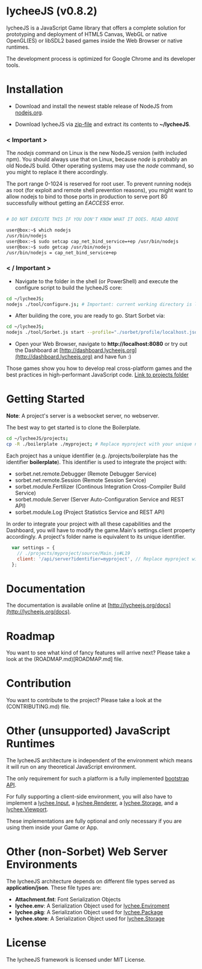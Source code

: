 
# lycheeJS (v0.8.2)

lycheeJS is a JavaScript Game library that offers a
complete solution for prototyping and deployment
of HTML5 Canvas, WebGL or native OpenGL(ES) or libSDL2
based games inside the Web Browser or native runtimes.

The development process is optimized for Google Chrome
and its developer tools.


# Installation

- Download and install the newest stable release of NodeJS from [nodejs.org](http://nodejs.org).

- Download lycheeJS via [zip-file](https://github.com/LazerUnicorns/lycheeJS/archive/master.zip)
and extract its contents to **~/lycheeJS**.

### < Important >

The *nodejs* command on Linux is the new NodeJS version (with included npm).
You should always use that on Linux, because *node* is probably an old NodeJS build.
Other operating systems may use the *node* command, so you might to replace it there accordingly.

The port range 0-1024 is reserved for root user. To prevent running nodejs as root
(for exploit and remote shell prevention reasons), you might want to allow nodejs to
bind to those ports in production to serve port 80 successfully without getting an
*EACCESS* error.

```bash

# DO NOT EXECUTE THIS IF YOU DON'T KNOW WHAT IT DOES. READ ABOVE

user@box:~$ which nodejs
/usr/bin/nodejs
user@box:~$ sudo setcap cap_net_bind_service=+ep /usr/bin/nodejs
user@box:~$ sudo getcap /usr/bin/nodejs
/usr/bin/nodejs = cap_net_bind_service+ep
```

### < / Important >


- Navigate to the folder in the shell (or PowerShell) and execute the configure script
to build the lycheeJS core:

```bash
cd ~/lycheeJS;
nodejs ./tool/configure.js; # Important: current working directory is lycheeJS root folder
```

- After building the core, you are ready to go. Start Sorbet via:

```bash
cd ~/lycheeJS;
nodejs ./tool/Sorbet.js start --profile="./sorbet/profile/localhost.json";
```

- Open your Web Browser, navigate to **http://localhost:8080** or try out the Dashboard
at [http://dashboard.lycheejs.org](http://dashboard.lycheejs.org) and have fun :)

Those games show you how to develop real cross-platform games and the best practices
in high-performant JavaScript code. [Link to projects folder](./projects)


# Getting Started

**Note**: A project's server is a websocket server, no webserver.

The best way to get started is to clone the Boilerplate.

```bash
cd ~/lycheeJS/projects;
cp -R ./boilerplate ./myproject; # Replace myproject with your unique name
```

Each project has a unique identifier (e.g. /projects/boilerplate has the identifier **boilerplate**).
This identifier is used to integrate the project with:

- sorbet.net.remote.Debugger (Remote Debugger Service)
- sorbet.net.remote.Session (Remote Session Service)
- sorbet.module.Fertilizer (Continous Integration Cross-Compiler Build Service)
- sorbet.module.Server (Server Auto-Configuration Service and REST API)
- sorbet.module.Log (Project Statistics Service and REST API)

In order to integrate your project with all these capabilities and the Dashboard,
you will have to modify the game.Main's settings.client property accordingly.
A project's folder name is equivalent to its unique identifier.


```javascript
  var settings = {
    // ./projects/myproject/source/Main.js#L19
    client: '/api/server?identifier=myproject', // Replace myproject with the correct identifier
  };
```


# Documentation

The documentation is available online at [http://lycheejs.org/docs](http://lycheejs.org/docs).


# Roadmap

You want to see what kind of fancy features will arrive next?
Please take a look at the (ROADMAP.md)[ROADMAP.md] file.


# Contribution

You want to contribute to the project?
Please take a look at the (CONTRIBUTING.md) file.


# Other (unsupported) JavaScript Runtimes

The lycheeJS architecture is independent of the environment which
means it will run on any theoretical JavaScript environment.

The only requirement for such a platform is a fully implemented
[bootstrap API](http://lycheejs.org/docs/api-bootstrap.html).

For fully supporting a client-side environment, you will also have to implement
a [lychee.Input](http://lycheejs.org/docs/api-lychee-Input.html),
a [lychee.Renderer](http://lycheejs.org/docs/api-lychee-Renderer.html),
a [lychee.Storage](http://lycheejs.org/docs/api-lychee-Storage.html),
and a [lychee.Viewport](http://lycheejs.org/docs/api-lychee-Viewport.html).

These implementations are fully optional and only necessary if you are using
them inside your Game or App.


# Other (non-Sorbet) Web Server Environments

The lycheeJS architecture depends on different file types served as **application/json**.
These file types are:

- **Attachment.fnt**: Font Serialization Objects
- **lychee.env**: A Serialization Object used for [lychee.Enviroment](http://lycheejs.org/docs/api-lychee-Environment.html)
- **lychee.pkg**: A Serialization Object used for [lychee.Package](http://lycheejs.org/docs/api-lychee-Package.html)
- **lychee.store**: A Serialization Object used for [lychee.Storage](http://lycheejs.org/docs/api-lychee-Storage.html)


# License

The lycheeJS framework is licensed under MIT License.

